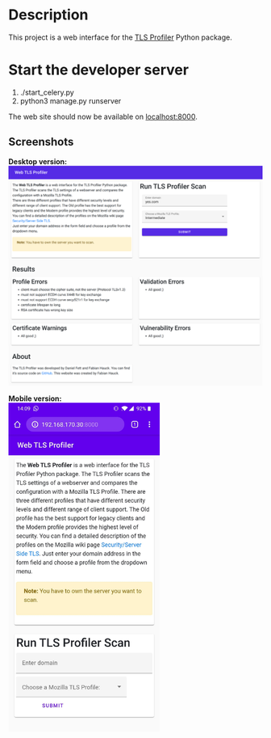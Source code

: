 # Description

This project is a web interface for the [TLS Profiler](https://github.com/danielfett/tlsprofiler) 
Python package.

# Start the developer server

1. ./start_celery.py
2. python3 manage.py runserver

The web site should now be available on [localhost:8000](http://localhost:8000).

## Screenshots

**Desktop version:**
<br>
![desktop screenshot](doc/web_screenshot.png)

**Mobile version:**
<br>
<img src="doc/mobile_screenshot.jpg" width="300px"/>
